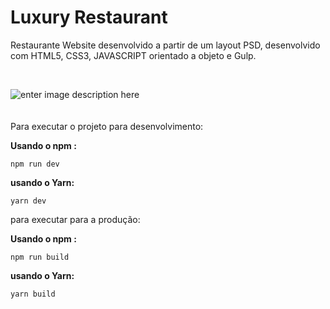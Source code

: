 # Luxury Restaurant
Restaurante Website desenvolvido a partir de um layout PSD, desenvolvido com HTML5, CSS3, JAVASCRIPT orientado a objeto e Gulp.

<br>

![enter image description here](https://lh3.googleusercontent.com/m073E2oUzrl5IYq-hD9cyGIw1EWmovp8jkmhlW-A0fNaT2t0Yz-j2TNFznzx6dqTgV36r44E7XuvVukGLbZGE24yKLvaWgazGIq0nXsaDRLGk_VsDTLfIaoRHF9P48MekT8PKhtDLi0OOLmpTcanfbD_ngrHfLh5gq_XXe-BnXY44k4oThhSdH7d-GVbfJRI1dbHbyPqUGECquDHsKA0aoM0yCmlLh5fFwv6yQBWdTdgLeGHblllJKAEISuDa4E0Oe9vpRPfdKN3CkEsMSRUCjMbw38wOn0XxGhuCFaYaICBq3lfr_f2mHIILFDUWDl0252gchyK_U8JUQsYm5E6vIere8oMaBTkiUobJSzg3gcCV1p19yRQnT6WJnuatYayv31YuJDWYDvgUB1RI04zw_4BtwHTNcjV1B4DKRNTwMfnfQal58i93Eh2lqqrIcW0_811vw3fcNfZMolHSjmw-RR0WCDa0WB3S5u6E5e7HibDvaEc-TvmWnfrER2P_KirgTCkEtzeEm3TiU1cEhx8YjtGefsLz4283metxLLYm9ZameQU7HLyUE1urePU2ISHqdS7OeQwdOlSPKgachfRGjSY2Z_IFbDyM9jXge_u_sb638L-SAZywXICgUT27fXssM0GOLRqs-6VhOSBndZSyoZMStxgTxTlfoVBNo0VQSxyMkMCvdwKu8lve-99=w900-h660-no?authuser=0)
<br>
<br>
<br>
Para executar o projeto para desenvolvimento:

**Usando o npm :**

    npm run dev
 
**usando o Yarn:** 

    yarn dev

para executar para a produção:

**Usando o npm :**

    npm run build
 
**usando o Yarn:** 

    yarn build
